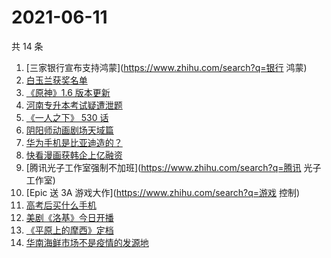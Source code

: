 # 2021-06-11

共 14 条

<!-- BEGIN ZHIHUSEARCH -->
<!-- 最后更新时间 Fri Jun 11 2021 14:09:18 GMT+0800 (China Standard Time) -->
1. [三家银行宣布支持鸿蒙](https://www.zhihu.com/search?q=银行 鸿蒙)
1. [白玉兰获奖名单](https://www.zhihu.com/search?q=白玉兰)
1. [《原神》1.6 版本更新](https://www.zhihu.com/search?q=原神)
1. [河南专升本考试疑遭泄题](https://www.zhihu.com/search?q=河南专升本)
1. [《一人之下》 530 话](https://www.zhihu.com/search?q=一人之下)
1. [阴阳师动画剧场天域篇](https://www.zhihu.com/search?q=阴阳师)
1. [华为手机是比亚迪造的？](https://www.zhihu.com/search?q=华为手机)
1. [快看漫画获韩企上亿融资](https://www.zhihu.com/search?q=快看漫画)
1. [腾讯光子工作室强制不加班](https://www.zhihu.com/search?q=腾讯 光子工作室)
1. [Epic 送 3A 游戏大作](https://www.zhihu.com/search?q=游戏 控制)
1. [高考后买什么手机](https://www.zhihu.com/search?q=高考后手机)
1. [美剧《洛基》今日开播](https://www.zhihu.com/search?q=洛基)
1. [《平原上的摩西》定档](https://www.zhihu.com/search?q=平原上的摩西)
1. [华南海鲜市场不是疫情的发源地](https://www.zhihu.com/search?q=华南海鲜市场)
<!-- END ZHIHUSEARCH -->
